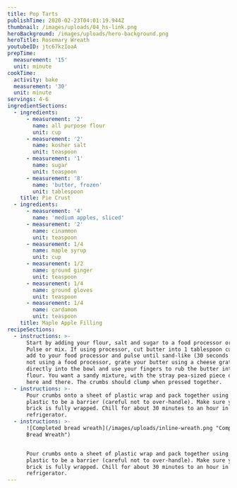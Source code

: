 ```yaml
---
title: Pop Tarts
publishTime: 2020-02-23T04:01:19.944Z
thumbnail: /images/uploads/04_hs-link.png
heroBackground: /images/uploads/hero-background.png
heroTitle: Rosemary Wreath
youtubeID: jtc67kzIoaA
prepTime:
  measurement: '15'
  unit: minute
cookTime:
  activity: bake
  measurement: '30'
  unit: minute
servings: 4-6
ingredientSections:
  - ingredients:
      - measurement: '2'
        name: all purpose flour
        unit: cup
      - measurement: '2'
        name: kosher salt
        unit: teaspoon
      - measurement: '1'
        name: sugar
        unit: teaspoon
      - measurement: '8'
        name: 'butter, frozen'
        unit: tablespoon
    title: Pie Crust
  - ingredients:
      - measurement: '4'
        name: 'medium apples, sliced'
      - measurement: '2'
        name: cinammon
        unit: teaspoon
      - measurement: 1/4
        name: maple syrup
        unit: cup
      - measurement: 1/2
        name: ground ginger
        unit: teaspoon
      - measurement: 1/4
        name: ground gloves
        unit: teaspoon
      - measurement: 1/4
        name: cardamom
        unit: teaspoon
    title: Maple Apple Filling
recipeSections:
  - instructions: >-
      Start by adding your flour, salt and sugar to a food processor or bowl. 
      Pulse or mix. If using processor, cut butter into 1 tablespoon cubes and
      add to your food processor and pulse until sand-like (30 seconds max). If
      not using a food processor, grate your butter using a cheese grater
      directly into the bowl and use your fingers to rub the butter into the
      flour. You want a sandy mixture, with the stray pea-sized piece of butter
      here and there. The crumbs should clump when pressed together.
  - instructions: >-
      Pour crumbs onto a sheet of plastic wrap and pack together using the
      plastic to be a barrier (careful not to over-handle). Make sure your dough
      brick is fully wrapped. Chill for about 30 minutes to an hour in the
      refrigerator.
  - instructions: >-
      ![Completed bread wreath](/images/uploads/inline-wreath.png "Completed
      Bread Wreath")


      Pour crumbs onto a sheet of plastic wrap and pack together using the
      plastic to be a barrier (careful not to over-handle). Make sure your dough
      brick is fully wrapped. Chill for about 30 minutes to an hour in the
      refrigerator.
---
```


